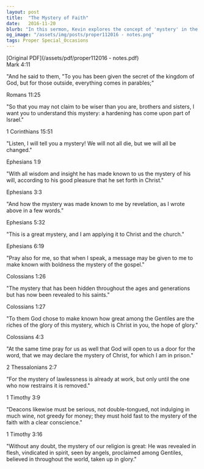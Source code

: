 ```yaml
---
layout: post
title:  "The Mystery of Faith"
date:   2016-11-20
blurb: "In this sermon, Kevin explores the concept of 'mystery' in the context of faith, drawing from various passages in the New Testament. He discusses how these mysteries, such as the mystery of lawlessness and the mystery of the gospel, are revealed to believers. The sermon emphasizes the importance of understanding and holding fast to these mysteries with a clear conscience."
og_image: "/assets/img/posts/proper112016 - notes.png"
tags: Proper Special_Occasions
---
```

[Original PDF](/assets/pdf/proper112016 - notes.pdf)    
Mark 4:11

"And he said to them, "To you has been given the secret of the kingdom of God, but for those outside, everything comes in parables;"

Romans 11:25

"So that you may not claim to be wiser than you are, brothers and sisters, I want you to understand this mystery: a hardening has come upon part of Israel."

1 Corinthians 15:51

"Listen, I will tell you a mystery! We will not all die, but we will all be changed."

Ephesians 1:9

"With all wisdom and insight he has made known to us the mystery of his will, according to his good pleasure that he set forth in Christ."

Ephesians 3:3

"And how the mystery was made known to me by revelation, as I wrote above in a few words."

Ephesians 5:32

"This is a great mystery, and I am applying it to Christ and the church."

Ephesians 6:19

"Pray also for me, so that when I speak, a message may be given to me to make known with boldness the mystery of the gospel."

Colossians 1:26

"The mystery that has been hidden throughout the ages and generations but has now been revealed to his saints."

Colossians 1:27

"To them God chose to make known how great among the Gentiles are the riches of the glory of this mystery, which is Christ in you, the hope of glory."

Colossians 4:3

"At the same time pray for us as well that God will open to us a door for the word, that we may declare the mystery of Christ, for which I am in prison."

2 Thessalonians 2:7

"For the mystery of lawlessness is already at work, but only until the one who now restrains it is removed."

1 Timothy 3:9

"Deacons likewise must be serious, not double-tongued, not indulging in much wine, not greedy for money; they must hold fast to the mystery of the faith with a clear conscience."

1 Timothy 3:16

"Without any doubt, the mystery of our religion is great: He was revealed in flesh, vindicated in spirit, seen by angels, proclaimed among Gentiles, believed in throughout the world, taken up in glory."

